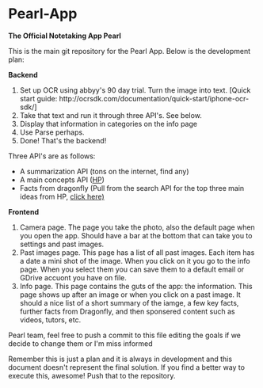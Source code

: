 # Pearl-App

<b>The Official Notetaking App Pearl</b>
<p>This is the main git repository for the Pearl App. Below is the development plan: </p>
<p><b>Backend</b></p>
<ol> 
<li>Set up OCR using abbyy's 90 day trial. Turn the image into text. [Quick start guide: http://ocrsdk.com/documentation/quick-start/iphone-ocr-sdk/]</li>
<li>Take that text and run it through three API's. See below. </li>
  <li>Display that information in categories on the info page</li>
  <li> Use Parse perhaps. </li>
  <li>Done! That's the backend!</li>
</ol>
<p>Three API's are as follows:</p>
<ul>
  <li>A summarization API (tons on the internet, find any)</li>
  <li>A main concepts API (<a href="http://idolondemand.com">HP</a>)</li>
  <li>Facts from dragonfly (Pull from the search API for the top three main ideas from HP, <a href="http://dragonflysearch.com/api/search.php?q=Search+Query">click here)</a></li>
  </ul>
<p><b>Frontend</b></p>
<ol>
<li>Camera page. The page you take the photo, also the default page when you open the app. Should have a bar at the bottom that can take you to settings and past images. </li>
<li>Past images page. This page has a list of all past images. Each item has a date a mini shot of the image. When you click on it you go to the info page. When you select them you can save them to a default email or GDrive accuont you have on file. </li>
<li>Info page. This page contains the guts of the app: the information. This page shows up after an image or when you click on a past image. It should a nice list of a short summary of the iamge, a few key facts, further facts from Dragonfly, and then sponsered content such as videos, tutors, etc.</li>
</ol>
<p>Pearl team, feel free to push a commit to this file editing the goals if we decide to change them or I'm miss informed</p>
<p>Remember this is just a plan and it is always in development and this document doesn't represent the final solution. If you find a better way to execute this, awesome! Push that to the repository. </p>
